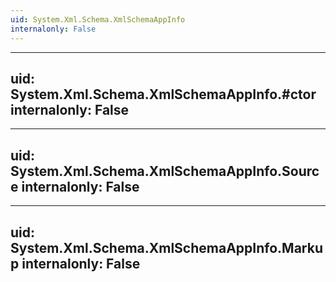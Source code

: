 ```yaml
---
uid: System.Xml.Schema.XmlSchemaAppInfo
internalonly: False
---
```


---
uid: System.Xml.Schema.XmlSchemaAppInfo.#ctor
internalonly: False
---

---
uid: System.Xml.Schema.XmlSchemaAppInfo.Source
internalonly: False
---

---
uid: System.Xml.Schema.XmlSchemaAppInfo.Markup
internalonly: False
---

